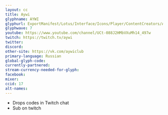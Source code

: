 ```yaml
---
layout: cc
title: Aywi
glyphname: AYWI
glyphurl: ExportManifest/Lotus/Interface/Icons/Player/ContentCreators/Aywi.png
glyphwave: 7
youtube: https://www.youtube.com/channel/UCt-088J2HMbVXuMh14_497w
twitch: https://twitch.tv/aywi
twitter:
discord:
other-site: https://vk.com/aywiclub
primary-language: Russian
global-glyph-code:
currently-partnered:
stream-currency-needed-for-glyph:
facebook:
mixer:
ccid: 17
alt-names:
---
```

* Drops codes in Twitch chat
* Sub on twitch
